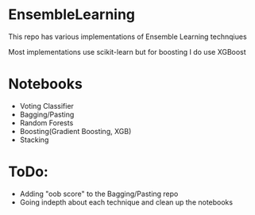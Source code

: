# EnsembleLearning
This repo has various implementations of Ensemble Learning technqiues

Most implementations use scikit-learn but for boosting I do use XGBoost

# Notebooks
* Voting Classifier 
* Bagging/Pasting
* Random Forests
* Boosting(Gradient Boosting, XGB)
* Stacking

# ToDo:
* Adding "oob score" to the Bagging/Pasting repo
* Going indepth about each technique and clean up the notebooks
